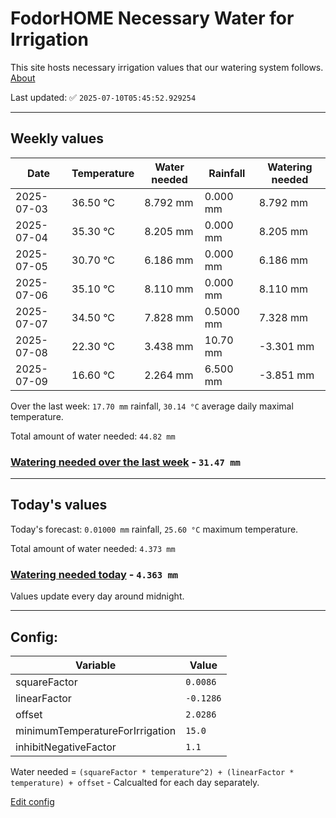 # FodorHOME Necessary Water for Irrigation

This site hosts necessary irrigation values that our watering system follows. [About](https://github.com/redyau/irrigation)

Last updated: ✅ `2025-07-10T05:45:52.929254`

---

## Weekly values

| Date | Temperature | Water needed | Rainfall | Watering needed |
|-----|-----|-----|-----|-----|
| 2025-07-03 | 36.50 °C | 8.792 mm | 0.000 mm | 8.792 mm |
| 2025-07-04 | 35.30 °C | 8.205 mm | 0.000 mm | 8.205 mm |
| 2025-07-05 | 30.70 °C | 6.186 mm | 0.000 mm | 6.186 mm |
| 2025-07-06 | 35.10 °C | 8.110 mm | 0.000 mm | 8.110 mm |
| 2025-07-07 | 34.50 °C | 7.828 mm | 0.5000 mm | 7.328 mm |
| 2025-07-08 | 22.30 °C | 3.438 mm | 10.70 mm | -3.301 mm |
| 2025-07-09 | 16.60 °C | 2.264 mm | 6.500 mm | -3.851 mm |


Over the last week: `17.70 mm` rainfall, `30.14 °C` average daily maximal temperature.

Total amount of water needed: `44.82 mm`

### [Watering needed over the last week](lastweek.txt) - `31.47 mm`

---

## Today's values

Today's forecast: `0.01000 mm` rainfall, `25.60 °C` maximum temperature.

Total amount of water needed: `4.373 mm`

### [Watering needed today](today.txt) - `4.363 mm`

Values update every day around midnight.

---

## Config:

| Variable | Value |
|-----|-----|
| squareFactor | `0.0086` |
| linearFactor | `-0.1286` |
| offset | `2.0286` |
| minimumTemperatureForIrrigation | `15.0` |
| inhibitNegativeFactor | `1.1` |

Water needed = `(squareFactor * temperature^2) + (linearFactor * temperature) + offset` - Calcualted for each day separately.

[Edit config](https://github.com/RedyAu/irrigation/edit/main/config.json)
